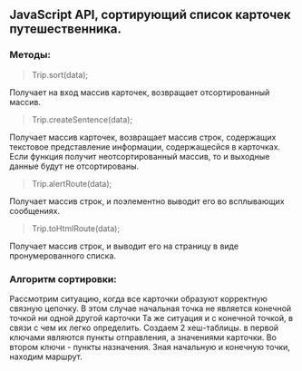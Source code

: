## JavaScript API, сортирующий список карточек путешественника.

### Методы:

> Trip.sort(data);

Получает на вход массив карточек, возвращает отсортированный массив.

> Trip.createSentence(data);

Получает массив карточек, возвращает массив строк, содержащих текстовое представление информации, содержащесйся в карточках. Если функция получит неотсортированный массив, то и выходные данные будут не отсортированы.

> Trip.alertRoute(data);

Получает массив строк, и поэлементно выводит его во всплывающих сообщениях.

> Trip.toHtmlRoute(data);

Получает массив строк, и выводит его на страницу в виде пронумерованного списка.

### Алгоритм сортировки:

Рассмотрим ситуацию, когда все карточки образуют корректную связную цепочку.
В этом случае начальная точка не является конечной точкой ни одной другой карточки
Та же ситуация и с конечной точкой, в связи с чем их легко определить.
Создаем 2 хеш-таблицы. в первой ключами являются пункты отправления, а значениями карточки.
Во втором ключи - пункты назначения.
Зная начальную и конечную точки, находим маршрут.
